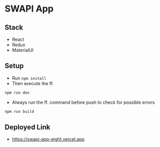 # SWAPI App

## Stack
- React
- Redux
- MaterialUI

## Setup
- Run `npm install`
- Then execute the ff.
```bash
npm run dev
```
- Always run the ff. command before push to check for possible errors
```bash
npm run build
```

## Deployed Link
- https://swapi-app-eight.vercel.app
